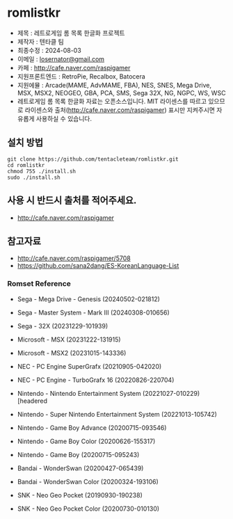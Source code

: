 # romlistkr

* 제목 : 레트로게임 롬 목록 한글화 프로젝트
* 제작자 : 텐타클 팀
* 최종수정 : 2024-08-03
* 이메일 : losernator@gmail.com
* 카페 : http://cafe.naver.com/raspigamer
* 지원프론트엔드 : RetroPie, Recalbox, Batocera
* 지원에뮬 : Arcade(MAME, AdvMAME, FBA), NES, SNES, Mega Drive, MSX, MSX2, NEOGEO, GBA, PCA, SMS, Sega 32X, NG, NGPC, WS, WSC
* 레트로게임 롬 목록 한글화 자료는 오픈소스입니다. MIT 라이센스를 따르고 있으므로 라이센스와 출처(http://cafe.naver.com/raspigamer) 표시만 지켜주시면 자유롭게 사용하실 수 있습니다.

## 설치 방법
<pre><code>git clone https://github.com/tentacleteam/romlistkr.git
cd romlistkr
chmod 755 ./install.sh
sudo ./install.sh</code></pre>

## 사용 시 반드시 출처를 적어주세요.
* http://cafe.naver.com/raspigamer

## 참고자료
* http://cafe.naver.com/raspigamer/5708
* https://github.com/sana2dang/ES-KoreanLanguage-List


### Romset Reference
* Sega - Mega Drive - Genesis (20240502-021812)
* Sega - Master System - Mark III (20240308-010656)
* Sega - 32X (20231229-101939)
* Microsoft - MSX (20231222-131915)
* Microsoft - MSX2 (20231015-143336)

* NEC - PC Engine SuperGrafx (20210905-042020)
* NEC - PC Engine - TurboGrafx 16 (20220826-220704)
* Nintendo - Nintendo Entertainment System (20221027-010229) [headered
* Nintendo - Super Nintendo Entertainment System (20221013-105742)
* Nintendo - Game Boy Advance (20200715-093546)
* Nintendo - Game Boy Color (20200626-155317)
* Nintendo - Game Boy (20200715-095243)
* Bandai - WonderSwan (20200427-065439)
* Bandai - WonderSwan Color (20200324-193106)
* SNK - Neo Geo Pocket (20190930-190238)
* SNK - Neo Geo Pocket Color (20200730-010130)